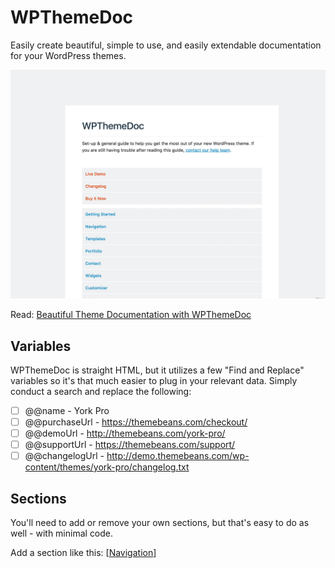 # WPThemeDoc
Easily create beautiful, simple to use, and easily extendable documentation for your WordPress themes.

![WPThemeDoc](/images/preview.jpg?raw=true "WPThemeDoc")

Read: [Beautiful Theme Documentation with WPThemeDoc](http://richtabor.com/wpthemedoc/)

## Variables
WPThemeDoc is straight HTML, but it utilizes a few "Find and Replace" variables so it's that much easier to plug in your relevant data. Simply conduct a search and replace the following: 

- [ ] @@name - York Pro
- [ ] @@purchaseUrl - https://themebeans.com/checkout/
- [ ] @@demoUrl - http://themebeans.com/york-pro/
- [ ] @@supportUrl - https://themebeans.com/support/
- [ ] @@changelogUrl - http://demo.themebeans.com/wp-content/themes/york-pro/changelog.txt

## Sections
You'll need to add or remove your own sections, but that's easy to do as well - with minimal code.

Add a section like this: 
[<a href="#Navigation">Navigation</a>]
